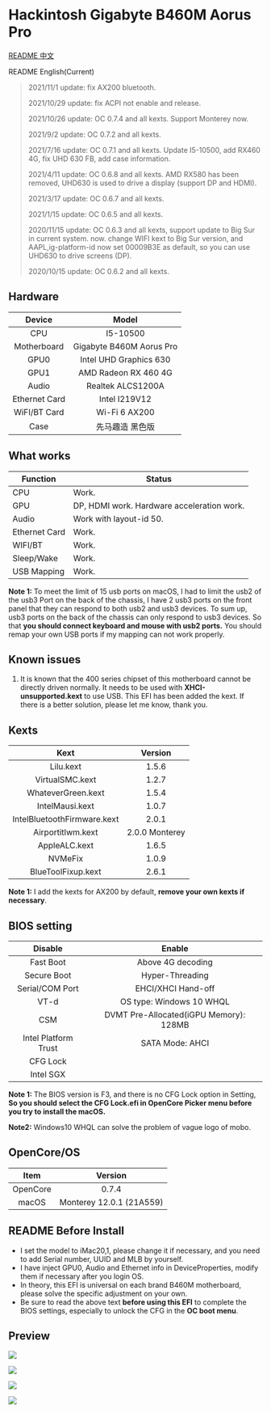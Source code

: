 # Hackintosh Gigabyte B460M Aorus Pro

[README 中文](https://github.com/VanXNF/Hackintosh-Gigabyte-B460M-Aorus-Pro#readme)

README English(Current)

> 2021/11/1 update: fix AX200 bluetooth.
>
> 2021/10/29 update: fix ACPI not enable and release.
>
> 2021/10/26 update: OC 0.7.4 and all kexts. Support Monterey now.
>
> 2021/9/2 update: OC 0.7.2 and all kexts.
>
> 2021/7/16 update: OC 0.7.1 and all kexts. Update I5-10500, add RX460 4G, fix UHD 630 FB, add case information.
>
> 2021/4/11 update: OC 0.6.8 and all kexts. AMD RX580 has been removed, UHD630 is used to drive a display (support DP and HDMI). 
>
> 2021/3/17 update: OC 0.6.7 and all kexts.
>
> 2021/1/15 update: OC 0.6.5 and all kexts.
>
> 2020/11/15 update: OC 0.6.3 and all kexts, support update to Big Sur in current system. now. change WIFI kext to Big Sur version, and AAPL,ig-platform-id now set 00009B3E as default, so you can use UHD630 to drive screens (DP).
>
> 2020/10/15 update: OC 0.6.2 and all kexts.

## Hardware

|    Device     |          Model           |
| :-----------: | :----------------------: |
|      CPU      |         I5-10500         |
|  Motherboard  | Gigabyte B460M Aorus Pro |
|     GPU0      |  Intel UHD Graphics 630  |
|     GPU1      |   AMD Radeon RX 460 4G   |
|     Audio     |    Realtek ALCS1200A     |
| Ethernet Card |      Intel I219V12       |
| WiFI/BT Card  |      Wi-Fi 6 AX200       |
|     Case      |     先马趣造 黑色版      |

## What works

| Function      | Status                                     |
| ------------- | ------------------------------------------ |
| CPU           | Work.                                      |
| GPU           | DP, HDMI work. Hardware acceleration work. |
| Audio         | Work with layout-id 50.                    |
| Ethernet Card | Work.                                      |
| WIFI/BT       | Work.                                      |
| Sleep/Wake    | Work.                                      |
| USB Mapping   | Work.                                      |

**Note 1:** To meet the limit of 15 usb ports on macOS, I had to limit the usb2 of the usb3 Port on the back of the chassis, I have 2 usb3 ports on the front panel that they can respond to both usb2 and usb3 devices. To sum up, usb3 ports on the back of the chassis can only respond to usb3 devices. So that **you should connect keyboard and mouse with usb2 ports.** You should remap your own USB ports if my mapping can not work properly.

## Known issues

1. It is known that the 400 series chipset of this motherboard cannot be directly driven normally. It needs to be used with **XHCI-unsupported.kext** to use USB. This EFI has been added the kext. If there is a better solution, please let me know, thank you.

## Kexts

|            Kext             |    Version     |
| :-------------------------: | :------------: |
|          Lilu.kext          |     1.5.6      |
|       VirtualSMC.kext       |     1.2.7      |
|     WhateverGreen.kext      |     1.5.4      |
|       IntelMausi.kext       |     1.0.7      |
| IntelBluetoothFirmware.kext |     2.0.1      |
|      Airportitlwm.kext      | 2.0.0 Monterey |
|        AppleALC.kext        |     1.6.5      |
|           NVMeFix           |     1.0.9      |
|     BlueToolFixup.kext      |     2.6.1      |

**Note 1:** I add the kexts for AX200 by default, **remove your own kexts if necessary**.

## BIOS setting

|       Disable        |                 Enable                 |
| :------------------: | :------------------------------------: |
|      Fast Boot       |           Above 4G decoding            |
|     Secure Boot      |            Hyper-Threading             |
|   Serial/COM Port    |           EHCI/XHCI Hand-off           |
|         VT-d         |        OS type: Windows 10 WHQL        |
|         CSM          | DVMT Pre-Allocated(iGPU Memory): 128MB |
| Intel Platform Trust |            SATA Mode: AHCI             |
|       CFG Lock       |                                        |
|      Intel SGX       |                                        |

**Note 1:** The BIOS version is F3, and there is no CFG Lock option in Setting, **So you should select the CFG Lock.efi in OpenCore Picker menu before you try to install the macOS.**

**Note2:** Windows10 WHQL can solve the problem of vague logo of mobo.

## OpenCore/OS

|   Item   |         Version          |
| :------: | :----------------------: |
| OpenCore |          0.7.4           |
|  macOS   | Monterey 12.0.1 (21A559) |

## README Before Install

- I set the model to iMac20,1, please change it if necessary, and you need to add Serial number, UUID and MLB by yourself.
- I have inject GPU0, Audio and Ethernet info in DeviceProperties, modify them if necessary after you login OS.
- In theory, this EFI is universal on each brand B460M motherboard, please solve the specific adjustment on your own.
- Be sure to read the above text **before using this EFI** to complete the BIOS settings, especially to unlock the CFG in the **OC boot menu**.

## Preview

![](https://github.com/VanXNF/Hackintosh-Gigabyte-B460M-Aorus-Pro/raw/master/Images/Desktop.png)

![](https://github.com/VanXNF/Hackintosh-Gigabyte-B460M-Aorus-Pro/raw/master/Images/codec.png)

![](https://github.com/VanXNF/Hackintosh-Gigabyte-B460M-Aorus-Pro/raw/master/Images/Mic.png)

![](https://github.com/VanXNF/Hackintosh-Gigabyte-B460M-Aorus-Pro/raw/master/Images/Output.png)